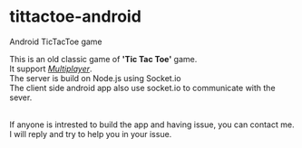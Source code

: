# tittactoe-android
Android TicTacToe game 

This is an old classic game of <strong>'Tic Tac Toe'</strong> game. <br /> 
It support <i><u>Multiplayer</i></u>. <br /> 
The server is build on Node.js using Socket.io <br /> 
The client side android app also use socket.io to communicate with the sever. <br /> <br /> 

If anyone is intrested to build the app and having issue, you can contact me. I will reply and try to help you in your issue.
